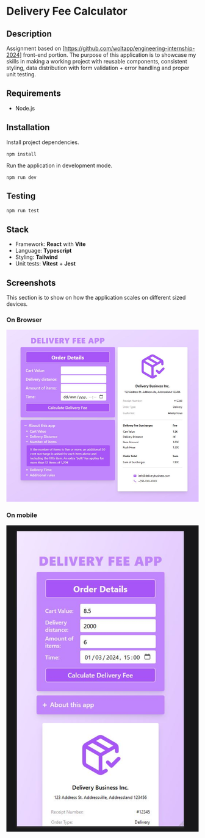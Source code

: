 # Delivery Fee Calculator

## Description

Assignment based on [https://github.com/woltapp/engineering-internship-2024] front-end portion. The purpose of this application is to showcase my skills in making a working project with reusable components, consistent styling, data distribution with form validation + error handling and proper unit testing.

## Requirements

- Node.js

## Installation

Install project dependencies.

```
npm install
```

Run the application in development mode.

```
npm run dev
```

## Testing

```
npm run test
```

## Stack

- Framework: **React** with **Vite**
- Language: **Typescript**
- Styling: **Tailwind**
- Unit tests: **Vitest** + **Jest**

## Screenshots

This section is to show on how the application scales on different sized devices.

### On Browser
![Screenshot](https://github.com/Wiiksu/Delivery_Fee_Calculator/blob/master/src/assets/appscreenshot.JPG)

### On mobile
![MobileScreenshot](https://github.com/Wiiksu/Delivery_Fee_Calculator/blob/master/src/assets/mobileappscreenshot.JPG)
